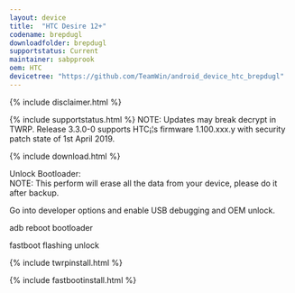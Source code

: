 ```yaml
---
layout: device
title:  "HTC Desire 12+"
codename: brepdugl
downloadfolder: brepdugl
supportstatus: Current
maintainer: sabpprook
oem: HTC
devicetree: "https://github.com/TeamWin/android_device_htc_brepdugl"
---
```


{% include disclaimer.html %}

{% include supportstatus.html %}
NOTE:
Updates may break decrypt in TWRP.
Release 3.3.0-0 supports HTC¡¦s firmware 1.100.xxx.y with security patch state of 1st April 2019.

{% include download.html %}

<div class='page-heading'>Unlock Bootloader:</div>
NOTE:
This perform will erase all the data from your device, please do it after backup.

Go into developer options and enable USB debugging and OEM unlock.

<p class="code">adb reboot bootloader</p>

<p class="code">fastboot flashing unlock</p>

{% include twrpinstall.html %}

{% include fastbootinstall.html %}
